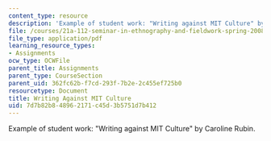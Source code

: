 ```yaml
---
content_type: resource
description: 'Example of student work: "Writing against MIT Culture" by Caroline Rubin.'
file: /courses/21a-112-seminar-in-ethnography-and-fieldwork-spring-2008/7d7b82b848962171c45d3b5751d7b412_rubinc.pdf
file_type: application/pdf
learning_resource_types:
- Assignments
ocw_type: OCWFile
parent_title: Assignments
parent_type: CourseSection
parent_uid: 362fc62b-f7cd-293f-7b2e-2c455ef725b0
resourcetype: Document
title: Writing Against MIT Culture
uid: 7d7b82b8-4896-2171-c45d-3b5751d7b412
---
```

Example of student work: "Writing against MIT Culture" by Caroline Rubin.

